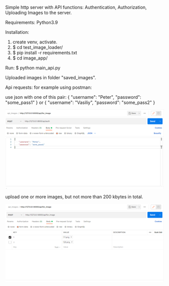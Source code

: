 Simple http server with API functions: Authentication, Authorization, Uploading Images to the server.

Requirements:
Python3.9

Installation:
1. create venv, activate.
2. $ cd test_image_loader/
3. $ pip install -r requirements.txt
4. $ cd image_app/

Run:
$ python main_api.py

Uploaded images in folder "saved_images".

Api requests:
for example using postman:

use json with one of this pair:
{
    "username": "Peter",
    "password": "some_pass1"
}
or
{
    "username": "Vasiliy",
    "password": "some_pass2"
}

![alt text](screenshots/first_step.png "authentication with login and password")

upload one or more images, but not more than 200 kbytes in total.

![alt text](screenshots/second_step.png "download one or few images")
